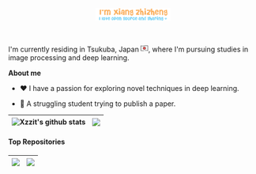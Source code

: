 <p align="center"><img width="30%" src="imgs\xzz.png" /></a></p>

<br />

I'm currently residing in Tsukuba, Japan <img src="imgs\JP.png" width="15">, where I'm pursuing studies in image processing and deep learning.

**About me**

- ❤️ I have a passion for exploring novel techniques in deep learning.

- 🤯 A struggling student trying to publish a paper.


| <a><img align="center" src="https://github-readme-stats.vercel.app/api?username=Xzzit&show_icons=true&include_all_commits=true&theme=buefy&hide_border=true" alt="Xzzit's github stats" /></a> | <a><img align="center" src="https://github-readme-stats.vercel.app/api/top-langs/?username=Xzzit&layout=compact&theme=buefy&hide_border=true" /></a> |
| ------------- | ------------- |


#### Top Repositories


| <a href="https://github.com/Xzzit/ChipGAN-pytorch"><img align="center" src="https://github-readme-stats.vercel.app/api/pin/?username=Xzzit&repo=ChipGAN-pytorch&theme=buefy" /></a> | <a href="https://github.com/Xzzit/neural-style-transfer"><img align="center" src="https://github-readme-stats.vercel.app/api/pin/?username=Xzzit&repo=neural-style-transfer&theme=buefy" /></a> |
| ------------- | ------------- |
